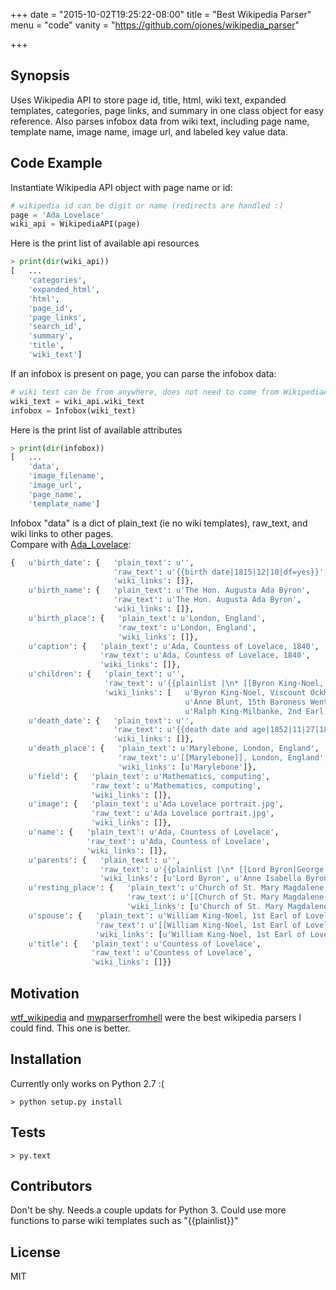 +++
date = "2015-10-02T19:25:22-08:00"
title = "Best Wikipedia Parser"
menu = "code"
vanity = "https://github.com/ojones/wikipedia_parser"

+++

## Synopsis

Uses Wikipedia API to store page id, title, html, wiki text, expanded templates, categories, page links, and summary in one class object for easy reference.  Also parses infobox data from wiki text, including page name, template name, image name, image url, and labeled key value data.

## Code Example

Instantiate Wikipedia API object with page name or id:
```python
# wikipedia id can be digit or name (redirects are handled :)
page = 'Ada_Lovelace'
wiki_api = WikipediaAPI(page)
```
Here is the print list of available api resources 
```python
> print(dir(wiki_api))
[   ...
    'categories',
    'expanded_html',
    'html',
    'page_id',
    'page_links',
    'search_id',
    'summary',
    'title',
    'wiki_text']
```
If an infobox is present on page, you can parse the infobox data:
```python
# wiki text can be from anywhere, does not need to come from WikipediaAPI object
wiki_text = wiki_api.wiki_text
infobox = Infobox(wiki_text)
```
Here is the print list of available attributes 
```python
> print(dir(infobox))
[   ...
    'data',
    'image_filename',
    'image_url',
    'page_name',
    'template_name']
```
Infobox "data" is a dict of plain_text (ie no wiki templates), raw_text, and wiki links to other pages. 
<br>Compare with [Ada_Lovelace](https://en.wikipedia.org/wiki/Ada_Lovelace):
```python
{   u'birth_date': {   'plain_text': u'',
                       'raw_text': u'{{birth date|1815|12|10|df=yes}}',
                       'wiki_links': []},
    u'birth_name': {   'plain_text': u'The Hon. Augusta Ada Byron',
                       'raw_text': u'The Hon. Augusta Ada Byron',
                       'wiki_links': []},
    u'birth_place': {   'plain_text': u'London, England',
                        'raw_text': u'London, England',
                        'wiki_links': []},
    u'caption': {   'plain_text': u'Ada, Countess of Lovelace, 1840',
                    'raw_text': u'Ada, Countess of Lovelace, 1840',
                    'wiki_links': []},
    u'children': {   'plain_text': u'',
                     'raw_text': u'{{plainlist |\n* [[Byron King-Noel, Viscount Ockham|Byron King-Noel, Viscount Ockham and 12th Baron Wentworth]]\n* [[Anne Blunt, 15th Baroness Wentworth]]\n* [[Ralph King-Milbanke, 2nd Earl of Lovelace]]}}',
                     'wiki_links': [   u'Byron King-Noel, Viscount Ockham',
                                       u'Anne Blunt, 15th Baroness Wentworth',
                                       u'Ralph King-Milbanke, 2nd Earl of Lovelace']},
    u'death_date': {   'plain_text': u'',
                       'raw_text': u'{{death date and age|1852|11|27|1815|12|10|df=yes}}',
                       'wiki_links': []},
    u'death_place': {   'plain_text': u'Marylebone, London, England',
                        'raw_text': u'[[Marylebone]], London, England',
                        'wiki_links': [u'Marylebone']},
    u'field': {   'plain_text': u'Mathematics, computing',
                  'raw_text': u'Mathematics, computing',
                  'wiki_links': []},
    u'image': {   'plain_text': u'Ada Lovelace portrait.jpg',
                  'raw_text': u'Ada Lovelace portrait.jpg',
                  'wiki_links': []},
    u'name': {   'plain_text': u'Ada, Countess of Lovelace',
                 'raw_text': u'Ada, Countess of Lovelace',
                 'wiki_links': []},
    u'parents': {   'plain_text': u'',
                    'raw_text': u'{{plainlist |\n* [[Lord Byron|George Gordon Byron, 6th Baron Byron]]\n* [[Anne Isabella Byron, Baroness Byron|Anne Isabella Milbanke, 11th Baroness Wentworth]]\n  }}',
                    'wiki_links': [u'Lord Byron', u'Anne Isabella Byron, Baroness Byron']},
    u'resting_place': {   'plain_text': u'Church of St. Mary Magdalene, Hucknall, Nottingham, England',
                          'raw_text': u'[[Church of St. Mary Magdalene, Hucknall]], Nottingham, England',
                          'wiki_links': [u'Church of St. Mary Magdalene, Hucknall']},
    u'spouse': {   'plain_text': u'William King-Noel, 1st Earl of Lovelace',
                   'raw_text': u'[[William King-Noel, 1st Earl of Lovelace]]',
                   'wiki_links': [u'William King-Noel, 1st Earl of Lovelace']},
    u'title': {   'plain_text': u'Countess of Lovelace',
                  'raw_text': u'Countess of Lovelace',
                  'wiki_links': []}}
```
## Motivation

[wtf_wikipedia](https://github.com/spencermountain/wtf_wikipedia) and [mwparserfromhell](https://github.com/earwig/mwparserfromhell) were the best wikipedia parsers I could find.  This one is better. 

## Installation

Currently only works on Python 2.7 :(
```
> python setup.py install
```

## Tests

```
> py.text
```

## Contributors

Don't be shy.  Needs a couple updats for Python 3. Could use more functions to parse wiki templates such as "{{plainlist}}"

## License

MIT
